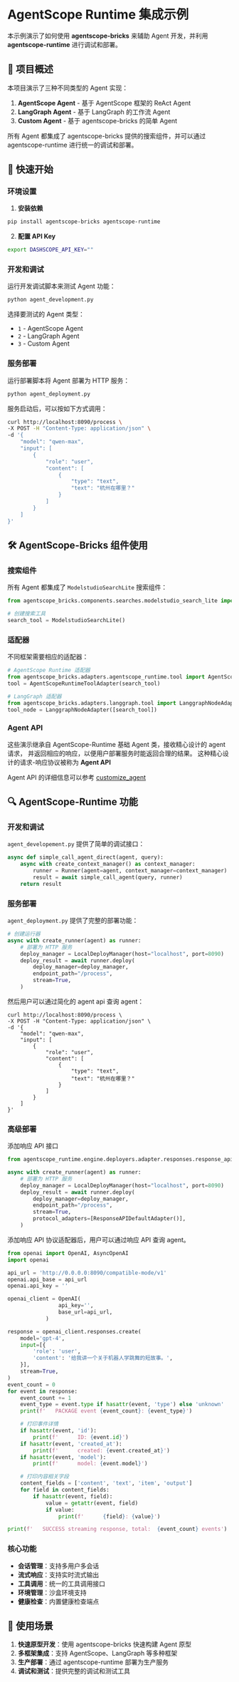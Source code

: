 # AgentScope Runtime 集成示例

本示例演示了如何使用 **agentscope-bricks** 来辅助 Agent 开发，并利用 **agentscope-runtime** 进行调试和部署。

## 🎯 项目概述

本项目演示了三种不同类型的 Agent 实现：
1. **AgentScope Agent** - 基于 AgentScope 框架的 ReAct Agent
2. **LangGraph Agent** - 基于 LangGraph 的工作流 Agent
3. **Custom Agent** - 基于 agentscope-bricks 的简单 Agent

所有 Agent 都集成了 agentscope-bricks 提供的搜索组件，并可以通过 agentscope-runtime 进行统一的调试和部署。

## 🚀 快速开始

### 环境设置

1. **安装依赖**
```bash
pip install agentscope-bricks agentscope-runtime
```

2. **配置 API Key**
```bash
export DASHSCOPE_API_KEY=""
```

### 开发和调试

运行开发调试脚本来测试 Agent 功能：

```bash
python agent_development.py
```

选择要测试的 Agent 类型：
- `1` - AgentScope Agent
- `2` - LangGraph Agent
- `3` - Custom Agent

### 服务部署

运行部署脚本将 Agent 部署为 HTTP 服务：

```bash
python agent_deployment.py
```

服务启动后，可以按如下方式调用：

```bash
curl http://localhost:8090/process \
-X POST -H "Content-Type: application/json" \
-d '{
    "model": "qwen-max",
    "input": [
        {
            "role": "user",
            "content": [
                {
                    "type": "text",
                    "text": "杭州在哪里？"
                }
            ]
        }
    ]
}'
```

## 🛠️ AgentScope-Bricks 组件使用

### 搜索组件

所有 Agent 都集成了 `ModelstudioSearchLite` 搜索组件：

```python
from agentscope_bricks.components.searches.modelstudio_search_lite import ModelstudioSearchLite

# 创建搜索工具
search_tool = ModelstudioSearchLite()
```

### 适配器

不同框架需要相应的适配器：

```python
# AgentScope Runtime 适配器
from agentscope_bricks.adapters.agentscope_runtime.tool import AgentScopeRuntimeToolAdapter
tool = AgentScopeRuntimeToolAdapter(search_tool)

# LangGraph 适配器
from agentscope_bricks.adapters.langgraph.tool import LanggraphNodeAdapter
tool_node = LanggraphNodeAdapter([search_tool])
```

### Agent API

这些演示继承自 AgentScope-Runtime 基础 Agent 类，接收精心设计的 agent 请求，
并返回相应的响应，以便用户部署服务时能返回合理的结果。
这种精心设计的请求-响应协议被称为 **Agent API**

Agent API 的详细信息可以参考 [customize_agent](react_agent_with_customize_agent.py)


## 🔍 AgentScope-Runtime 功能

### 开发和调试

`agent_developement.py` 提供了简单的调试接口：

```python
async def simple_call_agent_direct(agent, query):
    async with create_context_manager() as context_manager:
        runner = Runner(agent=agent, context_manager=context_manager)
        result = await simple_call_agent(query, runner)
    return result
```

### 服务部署

`agent_deployment.py` 提供了完整的部署功能：

```python
# 创建运行器
async with create_runner(agent) as runner:
    # 部署为 HTTP 服务
    deploy_manager = LocalDeployManager(host="localhost", port=8090)
    deploy_result = await runner.deploy(
        deploy_manager=deploy_manager,
        endpoint_path="/process",
        stream=True,
    )
```
然后用户可以通过简化的 agent api 查询 agent：

```shell
curl http://localhost:8090/process \
-X POST -H "Content-Type: application/json" \
-d '{
    "model": "qwen-max",
    "input": [
        {
            "role": "user",
            "content": [
                {
                    "type": "text",
                    "text": "杭州在哪里？"
                }
            ]
        }
    ]
}'
```

### 高级部署

添加响应 API 接口

```python
from agentscope_runtime.engine.deployers.adapter.responses.response_api_protocol_adapter import ResponseAPIDefaultAdapter   # noqa E501

async with create_runner(agent) as runner:
    # 部署为 HTTP 服务
    deploy_manager = LocalDeployManager(host="localhost", port=8090)
    deploy_result = await runner.deploy(
        deploy_manager=deploy_manager,
        endpoint_path="/process",
        stream=True,
        protocol_adapters=[ResponseAPIDefaultAdapter()],
    )
```
添加响应 API 协议适配器后，用户可以通过响应 API 查询 agent。

```python
from openai import OpenAI, AsyncOpenAI
import openai

api_url = 'http://0.0.0.0:8090/compatible-mode/v1'
openai.api_base = api_url
openai.api_key = ''

openai_client = OpenAI(
                api_key='',
                base_url=api_url,
            )

response = openai_client.responses.create(
    model='gpt-4',
    input=[{
        'role': 'user',
        'content': '给我讲一个关于机器人学跳舞的短故事。',
    }],
    stream=True,
)
event_count = 0
for event in response:
    event_count += 1
    event_type = event.type if hasattr(event, 'type') else 'unknown'
    print(f'   PACKAGE event {event_count}: {event_type}')

    # 打印事件详情
    if hasattr(event, 'id'):
        print(f'      ID: {event.id}')
    if hasattr(event, 'created_at'):
        print(f'      created: {event.created_at}')
    if hasattr(event, 'model'):
        print(f'      model: {event.model}')

    # 打印内容相关字段
    content_fields = ['content', 'text', 'item', 'output']
    for field in content_fields:
        if hasattr(event, field):
            value = getattr(event, field)
            if value:
                print(f'      {field}: {value}')

print(f'   SUCCESS streaming response, total:  {event_count} events')
```

### 核心功能

- **会话管理**：支持多用户多会话
- **流式响应**：支持实时流式输出
- **工具调用**：统一的工具调用接口
- **环境管理**：沙盒环境支持
- **健康检查**：内置健康检查端点

## 📝 使用场景

1. **快速原型开发**：使用 agentscope-bricks 快速构建 Agent 原型
2. **多框架集成**：支持 AgentScope、LangGraph 等多种框架
3. **生产部署**：通过 agentscope-runtime 部署为生产服务
4. **调试和测试**：提供完整的调试和测试工具
